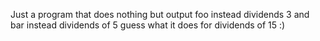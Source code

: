 Just a program that does nothing but output foo instead dividends 3 and bar instead dividends of 5 guess what it does for dividends of 15 :)